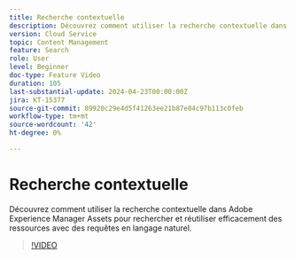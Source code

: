 ```yaml
---
title: Recherche contextuelle
description: Découvrez comment utiliser la recherche contextuelle dans AEM Assets pour rechercher efficacement des ressources avec des requêtes de langage naturel.
version: Cloud Service
topic: Content Management
feature: Search
role: User
level: Beginner
doc-type: Feature Video
duration: 105
last-substantial-update: 2024-04-23T00:00:00Z
jira: KT-15377
source-git-commit: 89920c29e4d5f41263ee21b87e04c97b113c0feb
workflow-type: tm+mt
source-wordcount: '42'
ht-degree: 0%

---
```



# Recherche contextuelle

Découvrez comment utiliser la recherche contextuelle dans Adobe Experience Manager Assets pour rechercher et réutiliser efficacement des ressources avec des requêtes en langage naturel.

>[!VIDEO](https://video.tv.adobe.com/v/3428667/?learn=on)
